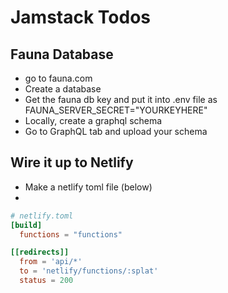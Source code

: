 # Jamstack Todos

## Fauna Database

- go to fauna.com
- Create a database
- Get the fauna db key and put it into .env file as FAUNA_SERVER_SECRET="YOURKEYHERE"
- Locally, create a graphql schema
- Go to GraphQL tab and upload your schema

## Wire it up to Netlify

- Make a netlify toml file (below)
-

```toml
# netlify.toml
[build]
  functions = "functions"

[[redirects]]
  from = 'api/*'
  to = 'netlify/functions/:splat'
  status = 200
```
